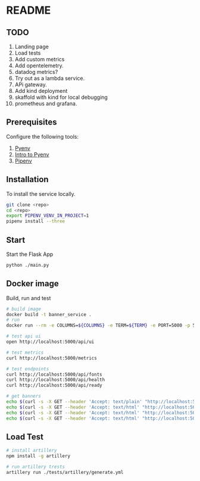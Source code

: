 # README

## TODO
1) Landing page
1) Load tests
1) Add custom metrics
1) Add opentelemetry.  
1) datadog metrics? 
1) Try out as a lambda service.
1) APi gateway. 
1) Add kind deployment 
1) skaffold with kind for local debugging
1) prometheus and grafana.

## Prerequisites

Configure the following tools:

1. [Pyenv](https://github.com/pyenv/pyenv)
1. [Intro to Pyenv](https://realpython.com/intro-to-pyenv/)
1. [Pipenv](https://realpython.com/pipenv-guide/)

## Installation

To install the service locally.

```sh
git clone <repo>
cd <repo>
export PIPENV_VENV_IN_PROJECT=1
pipenv install --three
```

## Start
Start the Flask App

```sh
python ./main.py
```

## Docker image
Build, run and test
```sh
# build image
docker build -t banner_service .
# run
docker run --rm -e COLUMNS=${COLUMNS} -e TERM=${TERM} -e PORT=5000 -p 5000:5000 banner_service

# test api ui
open http://localhost:5000/api/ui

# test metrics
curl http://localhost:5000/metrics

# test endpoints
curl http://localhost:5000/api/fonts
curl http://localhost:5000/api/health
curl http://localhost:5000/api/ready

# get banners
echo $(curl -s -X GET --header 'Accept: text/plain' "http://localhost:5000/api/banner?message=whatever&fontname=cuddly&width=165" | sed 's/^\"\(.*\)\"$/\1/' )        
echo $(curl -s -X GET --header 'Accept: text/html' "http://localhost:5000/api/banner?message=whatever&fontname=cuddly&width=$COLUMNS" | sed 's/^\"\(.*\)\"$/\1/' ) 
echo $(curl -s -X GET --header 'Accept: text/html' "http://localhost:5000/api/banner?message=whatever&fontname=cuddly&width=0" | sed 's/^\"\(.*\)\"$/\1/' ) 
echo $(curl -s -X GET --header 'Accept: text/html' "http://localhost:5000/api/banner?message=CIRCLE%20CI&fontname=knight4&width=$COLUMNS" | sed 's/^\"\(.*\)\"$/\1/' )
```

## Load Test
```sh
# install artillery
npm install -g artillery

# run artillery trests
artillery run ./tests/artillery/generate.yml
```